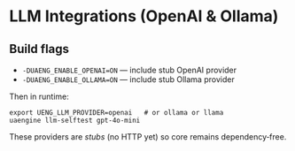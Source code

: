 # LLM Integrations (OpenAI & Ollama)

## Build flags

- `-DUAENG_ENABLE_OPENAI=ON`  — include stub OpenAI provider
- `-DUAENG_ENABLE_OLLAMA=ON`  — include stub Ollama provider

Then in runtime:

```
export UENG_LLM_PROVIDER=openai   # or ollama or llama
uaengine llm-selftest gpt-4o-mini
```

These providers are *stubs* (no HTTP yet) so core remains dependency‑free.
